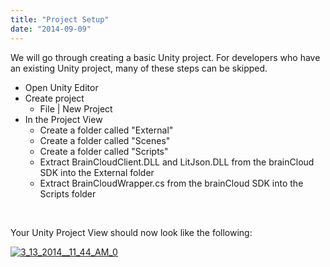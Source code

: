 ```yaml
---
title: "Project Setup"
date: "2014-09-09"
---
```


We will go through creating a basic Unity project. For developers who have an existing Unity project, many of these steps can be skipped.

- Open Unity Editor
- Create project
    - File | New Project
- In the Project View
    - Create a folder called "External"
    - Create a folder called "Scenes"
    - Create a folder called "Scripts"
    - Extract BrainCloudClient.DLL and LitJson.DLL from the brainCloud SDK into the External folder
    - Extract BrainCloudWrapper.cs from the brainCloud SDK into the Scripts folder

 

Your Unity Project View should now look like the following:

[![3_13_2014__11_44_AM_0](images/3_13_2014__11_44_AM_0.png)](http://apidocs.braincloudservers.com/wp-content/uploads/2014/09/3_13_2014__11_44_AM_0.png)
